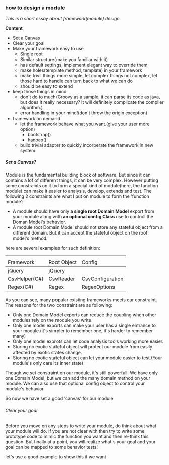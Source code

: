 ### how to design a module
*This is a short essay about framework(module) design*

**Content**
- Set a Canvas
- Clear your goal
- Make your framework easy to use
  - Single root
  - Similar structure(make you familiar with it)
  - has default settings, implement elegant way to override them
  - make holes(template method, template) in your framework
  - make trivil things more simple, let complex things not complex, let those hard to handle can turn back to what we can do
  - should be easy to extend
- keep those things in mind
   - don't do to much(Groovy as a sample, it can parse its code as java, but does it really necessary? It will definitely complicate the complier algorithm.)
   - error handling in your mind!(don't throw the origin exception)
- framework on demand
  - let the framework behave what you want.(give your user more option)
    - bootstrap()
    - hanbao()
  - build trivial adapter to quickly incorperate the framework in new system.

##### Set a Canvas?
Module is the fundamental building block of software. But since it can contains a lof of different things, it can be very complex. However putting some constraints on it to form a special kind of module(here, the function module) can make it easier to analysis, develop, extends and test. The following  2 constraints are what I put on module to form the 'function module': 
- A module should have only **a single root Domain Model** export from your module along with  **an optional config Class** use to controll the Doman Model's behavior.
- A module root Domain Model should not store any stateful object from a different domain. But it can accept the stateful object on the root model's method.

here are several examples for such definition:

<table>
    <th>
      <tr>
          <td>Framework</td>
          <td>Root Object</td>
          <td>Config</td>
      </tr>
    </th>
    <tbody>
      <tr>
        <td>jQuery</td>
        <td>jQuery</td>
        <td></td>
      </tr>
      <tr>
        <td>CsvHelper(C#)</td>
        <td>CsvReader</td>
        <td>CsvConfiguration</td>
      </tr>
      <tr>
        <td>Regex(C#)</td>
        <td>Regex</td>
        <td>RegexOptions</td>
      </tr>
    </tbody>
</table>

As you can see, many popular existing frameworks meets our constraint.
The reasons for the  two constraint are as following:
- Only one Domain Model exports can reduce the coupling when other modules rely on the module you write
- Only one model exports can make your user has a single entrance to your module.(it's simpler to remember one, it's harder to remember many)
- Only one model exprots can let code analysis tools working more easier.
- Storing no exotic stateful object will protect our module from easily affected by exotic states change. 
- Storing no exotic stateful object can let your module easier to test.(Your module's only care its inner state)

Though we set constraint on our module, it's still powerfull. We have only one Domain Model, but we can add the many domain method on your module. We can also use that optional config object to control your module's behavior.

So now we have set a good 'canvas' for our module

###### Clear your goal
Before you move on any steps to write your module, do think about what your module will do. If you are not clear with then try to write some prototype code to mimic the function you want and then re-think this question. But finally at a point, you will realize what's your goal and your goal can be mapped to some behavior tests! 

let's use a good example to show this
if we want 
